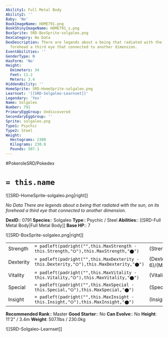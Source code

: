 ```yaml
---
Ability1: Full Metal Body
Ability2: ''
Baby: 'No'
BookImageName: HOME791.png
BookShinyImageName: HOME791_s.png
BoxSprite: SRD-BoxSprite-solgaleo.png
DexCategory: No Data
DexDescription: There are legends about a being that radiated with the sun, on its
  forehead a third eye that connected to another dimension.
EventAbilities: ''
GenderType: N
HasForm: 'No'
Height:
  Deimeters: 34
  Feet: 11.2
  Meters: 3.4
HiddenAbility: ''
HomeSprite: SRD-HomeSprite-solgaleo.png
Learnset: '[[SRD-Solgaleo-Learnset]]'
Legendary: 'Yes'
Name: Solgaleo
Number: 791
PrimaryEggGroup: Undiscovered
SecondaryEggGroup: ''
Sprite: solgaleo.png
Type1: Psychic
Type2: Steel
Weight:
  Hectograms: 2300
  Kilograms: 230.0
  Pounds: 507.1
---
```


#PokeroleSRD/Pokedex

# `= this.name`

![[SRD-HomeSprite-solgaleo.png|right]]

*No Data*
*There are legends about a being that radiated with the sun, on its forehead a third eye that connected to another dimension.*

**DexID**:: 0791
**Species**:: Solgaleo
**Type**:: Psychic / Steel
**Abilities**:: [[SRD-Full Metal Body|Full Metal Body]]
**Base HP**:: 7

![[SRD-BoxSprite-solgaleo.png|right]]

|           |                                                                                        |                                          |
| --------- | -------------------------------------------------------------------------------------- | ---------------------------------------- |
| Strength  | `= padleft(padright("",this.MaxStrength - this.Strength,"⭘"),this.MaxStrength,"⬤")`    | (Strength::7)/(MaxStrength::7)   |
| Dexterity | `= padleft(padright("",this.MaxDexterity - this.Dexterity,"⭘"),this.MaxDexterity,"⬤")` | (Dexterity:: 6)/(MaxDexterity::6) |
| Vitality  | `= padleft(padright("",this.MaxVitality - this.Vitality,"⭘"),this.MaxVitality,"⬤")`    | (Vitality::6)/(MaxVitality::6)   |
| Special   | `= padleft(padright("",this.MaxSpecial - this.Special,"⭘"),this.MaxSpecial,"⬤")`       | (Special::5)/(MaxSpecial::5)     |
| Insight   | `= padleft(padright("",this.MaxInsight - this.Insight,"⭘"),this.MaxInsight,"⬤")`       | (Insight::5)/(MaxInsight::5)     |

**Recommended Rank**:: Master
**Good Starter**:: No
**Can Evolve**:: No
**Height**: 11'2" / 3.4m
**Weight**: 507.1lbs / 230.0kg

![[SRD-Solgaleo-Learnset]]